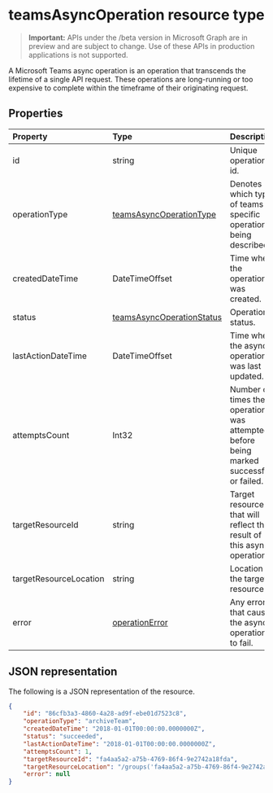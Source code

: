 # teamsAsyncOperation resource type

> **Important:** APIs under the /beta version in Microsoft Graph are in preview and are subject to change. Use of these APIs in production applications is not supported.

A Microsoft Teams async operation is an operation that transcends the lifetime of a single API request. These operations are long-running or too expensive to complete within the timeframe of their originating request.

## Properties

| Property | Type	| Description |
|:---------------|:--------|:----------|
|id|string |Unique operation id.|
|operationType|[teamsAsyncOperationType](teamsAsyncOperationType.md) |Denotes which type of teams-specific operation is being described.|
|createdDateTime|DateTimeOffset |Time when the operation was created.|
|status|[teamsAsyncOperationStatus](teamsAsyncOperationStatus.md)| Operation status.|
|lastActionDateTime|DateTimeOffset |Time when the async operation was last updated.|
|attemptsCount|Int32|Number of times the operation was attempted before being marked successful or failed.|
|targetResourceId|string |Target resource id that will reflect the result of this async operation.|
|targetResourceLocation|string |Location of the target resource.|
|error|[operationError](operationerror.md)|Any error that causes the async operation to fail.|

## JSON representation

The following is a JSON representation of the resource.

<!-- {
  "blockType": "resource",
  "keyProperty": "id",
  "@odata.type": "microsoft.graph.teamsasyncoperation"
}-->

```json
{
    "id": "86cfb3a3-4860-4a28-ad9f-ebe01d7523c8",
    "operationType": "archiveTeam",
    "createdDateTime": "2018-01-01T00:00:00.0000000Z",
    "status": "succeeded",
    "lastActionDateTime": "2018-01-01T00:00:00.0000000Z",
    "attemptsCount": 1,
    "targetResourceId": "fa4aa5a2-a75b-4769-86f4-9e2742a18fda",
    "targetResourceLocation": "/groups('fa4aa5a2-a75b-4769-86f4-9e2742a18fda')/team",
    "error": null
}
```

<!-- uuid: 20fd7863-9545-40d4-ae8f-fee2d115a690
2015-10-25 14:57:30 UTC -->
<!-- {
  "type": "#page.annotation",
  "description": "teams async operation resource",
  "keywords": "",
  "section": "documentation",
  "tocPath": ""
}-->
